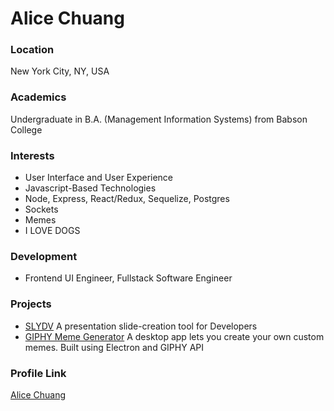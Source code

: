 # Alice Chuang

### Location

New York City, NY, USA

### Academics

Undergraduate in B.A. (Management Information Systems) from Babson College

### Interests

- User Interface and User Experience
- Javascript-Based Technologies
- Node, Express, React/Redux, Sequelize, Postgres
- Sockets
- Memes
- I LOVE DOGS

### Development

- Frontend UI Engineer, Fullstack Software Engineer

### Projects

- [SLYDV](https://github.com/EvilDeds/slydv) A presentation slide-creation tool for Developers
- [GIPHY Meme Generator](https://github.com/AliceWonderland/giphy-meme) A desktop app lets you create your own custom memes. Built using Electron and GIPHY API

### Profile Link

[Alice Chuang](https://github.com/AliceWonderland)